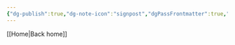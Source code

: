 ```yaml
---
{"dg-publish":true,"dg-note-icon":"signpost","dgPassFrontmatter":true,"noteIcon":"signpost","permalink":"/10-tags/jonas/","created":"2025-10-30T17:26:31.380+00:00","updated":"2025-10-30T17:26:36.844+00:00"}
---
```


[[Home\|Back home]]